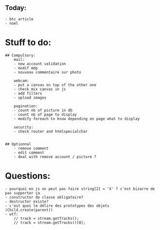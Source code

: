 ## Today:
    



    - btc article
    - noel


# Stuff to do:
    ## Compulsory:
        mail:
        - new account validation
        - modif mdp
        - nouveau commentaire sur photo

        webcam:
        - put a canvas on top of the other one
        - check mix canvas in js
        - add filters
        - upload images

        pagination:
        - count nb of picture in db
        - count nb of page to display
        - modify foreach to know depending on page what to display

        security:
        - check router and htmlspecialchar


    ## Optionnal
        - remove comment
        - edit comment
        - deal with remove account / picture ?

# Questions:
    - pourquoi en js on peut pas faire string[2] = 'X' ? c'est bizarre de pas supporter ça
    - constructor de classe obligatoire?
    - destructor existe?
    - c'est quoi le délire des prototypes des objets (Child.create(parent))
    - wtf:
        // track = stream.getTracks();
        // track = stream.getTracks()[0];
